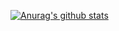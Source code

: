 
[![Anurag's github stats](https://github-readme-stats.vercel.app/api?username=NiallJordan)](https://github.com/anuraghazra/github-readme-stats)
<!--
**NiallJordan/NiallJordan** is a ✨ _special_ ✨ repository because its `README.md` (this file) appears on your GitHub profile.

Here are some ideas to get you started:

- 🔭 I’m currently working on ...
- 🌱 I’m currently learning ...
- 👯 I’m looking to collaborate on ...
- 🤔 I’m looking for help with ...
- 💬 Ask me about ...
- 📫 How to reach me: ...
- 😄 Pronouns: ...
- ⚡ Fun fact: ...
-->
